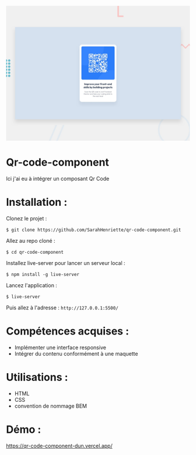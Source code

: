 ![Design preview for the QR code component coding challenge](./design/desktop-preview.jpg)

# Qr-code-component
Ici j'ai eu à intégrer un composant Qr Code

# Installation :
Clonez le projet :
```
$ git clone https://github.com/SarahHenriette/qr-code-component.git
```

Allez au repo cloné :
```
$ cd qr-code-component
```

Installez live-server pour lancer un serveur local :
```
$ npm install -g live-server
```

Lancez l'application :
```
$ live-server
```

Puis allez à l'adresse : `http://127.0.0.1:5500/`

# Compétences acquises :
- Implémenter une interface responsive
- Intégrer du contenu conformément à une maquette

# Utilisations : 
- HTML
- CSS
- convention de nommage BEM 

# Démo :
https://qr-code-component-dun.vercel.app/
